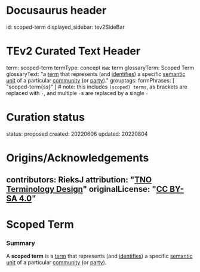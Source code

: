 # Docusaurus header
id: scoped-term
displayed_sidebar: tev2SideBar
# TEv2 Curated Text Header
term: scoped-term
termType: concept
isa: term
glossaryTerm: Scoped Term
glossaryText: "a [term](@) that represents (and [identifies](@)) a specific [semantic unit](@) of a particular [community](@) (or [party](@))."
grouptags:
formPhrases: [ "scoped-term{ss}" ] # note: this includes `(scoped) terms`, as brackets are replaced with `-`, and multiple `-`s are replaced by a single `-`
# Curation status
status: proposed
created: 20220606
updated: 20220804
# Origins/Acknowledgements
contributors: RieksJ
attribution: "[TNO Terminology Design](https://tno-terminology-design.github.io/tev2-specifications/docs)"
originalLicense: "[CC BY-SA 4.0](http://creativecommons.org/licenses/by-sa/4.0/?ref=chooser-v1)"
---

# Scoped Term

### Summary
A **scoped term** is a [term](@) that represents (and [identifies](@)) a specific [semantic unit](@) of a particular [community](@) (or [party](@)).
